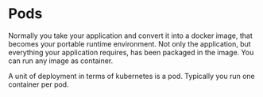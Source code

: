 # Pods

Normally you take your application and convert it into a docker image, that becomes your portable runtime environment. Not only the application, but everything your application requires, has been packaged in the image. You can run any image as container.

A unit of deployment in terms of kubernetes is a pod. Typically you run one container per pod.


